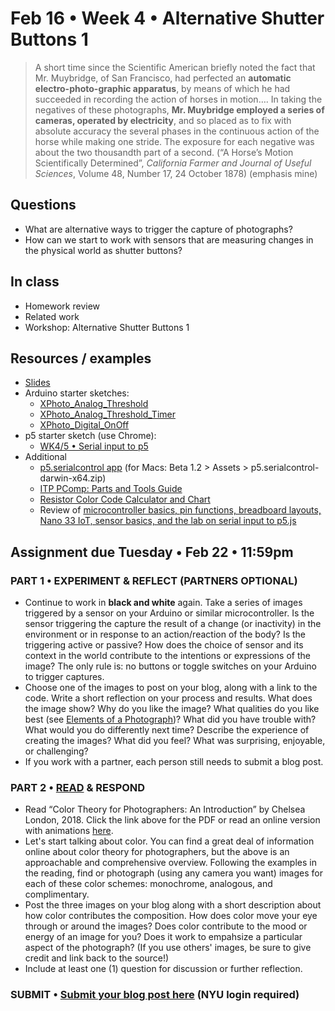 # Feb 16 • Week 4 • Alternative Shutter Buttons 1

>A short time since the Scientific American briefly noted the fact that Mr. Muybridge, of San Francisco, had perfected an **automatic electro-photo-graphic apparatus**, by means of which he had succeeded in recording the action of horses in motion…. In taking the negatives of these photographs, **Mr. Muybridge employed a series of cameras, operated by electricity**, and so placed as to fix with absolute accuracy the several phases in the continuous action of the horse while making one stride. The exposure for each negative was about the two thousandth part of a second. (“A Horse’s Motion Scientifically Determined”, *California Farmer and Journal of Useful Sciences*, Volume 48, Number 17, 24 October 1878) (emphasis mine)

## Questions
- What are alternative ways to trigger the capture of photographs?
- How can we start to work with sensors that are measuring changes in the physical world as shutter buttons?

## In class
- Homework review
- Related work
- Workshop: Alternative Shutter Buttons 1

## Resources / examples
- [Slides](https://drive.google.com/drive/u/0/folders/1YZtWK03TXGCoGmy7WeQYF-BBulZFAbHA)
- Arduino starter sketches:
    - [XPhoto_Analog_Threshold](https://github.com/ellennickles/xphoto-s22/blob/main/schedule-assignments/week4/XPhoto_Analog_Threshold.ino)
    - [XPhoto_Analog_Threshold_Timer](https://github.com/ellennickles/xphoto-s22/blob/main/schedule-assignments/week4/XPhoto_Analog_Threshold_Timer.ino)
    - [XPhoto_Digital_OnOff](https://github.com/ellennickles/xphoto-s22/blob/main/schedule-assignments/week4/XPhoto_Digital_OnOff.ino)
- p5 starter sketch (use Chrome): 
    - [WK4/5 • Serial input to p5](https://editor.p5js.org/enickles/sketches/Kn2UqZsFg)
- Additional
    - [p5.serialcontrol app](https://github.com/p5-serial/p5.serialcontrol/releases) (for Macs: Beta 1.2 > Assets > p5.serialcontrol-darwin-x64.zip)
    - [ITP PComp: Parts and Tools Guide](https://itp.nyu.edu/physcomp/resources/parts-and-tools-guide/)
    - [Resistor Color Code Calculator and Chart](https://www.allaboutcircuits.com/tools/resistor-color-code-calculator/)
    - Review of [microcontroller basics, pin functions, breadboard layouts, Nano 33 IoT, sensor basics, and the lab on serial input to p5.js](https://github.com/ellennickles/xphoto-s22/blob/main/resources/technical-resources.md#physical-computing)

## Assignment due Tuesday • Feb 22 • 11:59pm
### PART 1 • EXPERIMENT & REFLECT (PARTNERS OPTIONAL)
- Continue to work in **black and white** again. Take a series of images triggered by a sensor on your Arduino or similar microcontroller. Is the sensor triggering the capture the result of a change (or inactivity) in the environment or in response to an action/reaction of the body? Is the triggering active or passive? How does the choice of sensor and its context in the world contribute to the intentions or expressions of the image? The only rule is: no buttons or toggle switches on your Arduino to trigger captures.
- Choose one of the images to post on your blog, along with a link to the code. Write a short reflection on your process and results. What does the image show? Why do you like the image? What qualities do you like best (see [Elements of a Photograph](https://github.com/ellennickles/xphoto-s22/blob/main/resources/photograph-elements.md))? What did you have trouble with? What would you do differently next time? Describe the experience of creating the images? What did you feel? What was surprising, enjoyable, or challenging?
- If you work with a partner, each person still needs to submit a blog post.

### PART 2 • [READ](https://drive.google.com/drive/u/0/folders/1YZtWK03TXGCoGmy7WeQYF-BBulZFAbHA) & RESPOND
- Read “Color Theory for Photographers: An Introduction” by Chelsea London, 2018. Click the link above for the PDF or read an online version with animations [here](https://medium.com/@pixelmagazine/color-theory-for-photographers-an-introduction-ae23296fda6d).
- Let's start talking about color. You can find a great deal of information online about color theory for photographers, but the above is an approachable and comprehensive overview. Following the examples in the reading, find or photograph (using any camera you want) images for each of these color schemes: monochrome, analogous, and complimentary. 
- Post the three images on your blog along with a short description about how color contributes the composition. How does color move your eye through or around the images? Does color contribute to the mood or energy of an image for you? Does it work to empahsize a particular aspect of the photograph? (If you use others' images, be sure to give credit and link back to the source!)
- Include at least one (1) question for discussion or further reflection. 

### SUBMIT • [Submit your blog post here](https://forms.gle/JfwCTv7JqkieZ8yz8) (NYU login required)
